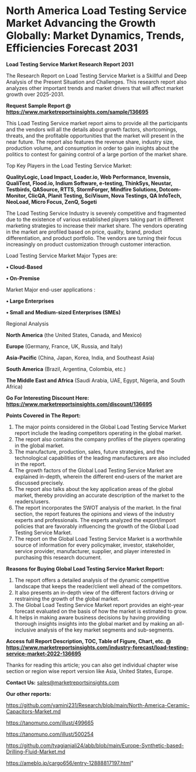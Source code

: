  # North America Load Testing Service Market Advancing the Growth Globally: Market Dynamics, Trends, Efficiencies Forecast 2031

<strong>Load Testing Service Market Research Report 2031</strong>

The Research Report on Load Testing Service Market is a Skillful and Deep Analysis of the Present Situation and Challenges. This research report also analyzes other important trends and market drivers that will affect market growth over 2025-2031.

<strong>Request Sample Report @ <a href=https://www.marketreportsinsights.com/sample/136695>https://www.marketreportsinsights.com/sample/136695</a></strong>

This Load Testing Service market report aims to provide all the participants and the vendors will all the details about growth factors, shortcomings, threats, and the profitable opportunities that the market will present in the near future. The report also features the revenue share, industry size, production volume, and consumption in order to gain insights about the politics to contest for gaining control of a large portion of the market share.

Top Key Players in the Load Testing Service Market:

<strong>QualityLogic, Load Impact, Loader.io, Web Performance, Invensis, QualiTest, Flood.io, Indium Software, e-testing, ThinkSys, Neustar, Testbirds, QASource, RTTS, StormForger, Mindfire Solutions, Dotcom-Monitor, ClicQA, Planit Testing, SciVisum, Nova Testings, QA InfoTech, NeoLoad, Micro Focus, ZenQ, Sogeti</strong>

The Load Testing Service Industry is severely competitive and fragmented due to the existence of various established players taking part in different marketing strategies to increase their market share. The vendors operating in the market are profiled based on price, quality, brand, product differentiation, and product portfolio. The vendors are turning their focus increasingly on product customization through customer interaction.

Load Testing Service Market Major Types are:

<strong>• Cloud-Based

• On-Premise</strong>

Market Major end-user applications :

<strong>• Large Enterprises

• Small and Medium-sized Enterprises (SMEs)</strong>

Regional Analysis

</u><strong><b>North America</b></strong> (the United States, Canada, and Mexico)

<strong><b>Europe </b></strong>(Germany, France, UK, Russia, and Italy)

<strong><b>Asia-Pacific</b></strong> (China, Japan, Korea, India, and Southeast Asia)

<strong><b>South America</b></strong> (Brazil, Argentina, Colombia, etc.)

<strong><b>The Middle East and Africa</b></strong> (Saudi Arabia, UAE, Egypt, Nigeria, and South Africa)

<strong>Go For Interesting Discount Here: <a href=https://www.marketreportsinsights.com/discount/136695>https://www.marketreportsinsights.com/discount/136695</a></strong>

<strong>Points Covered in The Report:</strong>
<ol>
  <li>The major points considered in the Global Load Testing Service Market report include the leading competitors operating in the global market.</li>
  <li>The report also contains the company profiles of the players operating in the global market.</li>
  <li>The manufacture, production, sales, future strategies, and the technological capabilities of the leading manufacturers are also included in the report.</li>
  <li>The growth factors of the Global Load Testing Service Market are explained in-depth, wherein the different end-users of the market are discussed precisely.</li>
  <li>The report also talks about the key application areas of the global market, thereby providing an accurate description of the market to the readers/users.</li>
  <li>The report incorporates the SWOT analysis of the market. In the final section, the report features the opinions and views of the industry experts and professionals. The experts analyzed the export/import policies that are favorably influencing the growth of the Global Load Testing Service Market.</li>
  <li>The report on the Global Load Testing Service Market is a worthwhile source of information for every policymaker, investor, stakeholder, service provider, manufacturer, supplier, and player interested in purchasing this research document.</li>
</ol>
<strong>Reasons for Buying Global Load Testing Service Market Report:</strong>

<ol>
  <li>The report offers a detailed analysis of the dynamic competitive landscape that keeps the reader/client well ahead of the competitors.</li>
  <li>It also presents an in-depth view of the different factors driving or restraining the growth of the global market.</li>
  <li>The Global Load Testing Service Market report provides an eight-year forecast evaluated on the basis of how the market is estimated to grow.</li>
  <li>It helps in making aware business decisions by having providing thorough insights insights into the global market and by making an all-inclusive analysis of the key market segments and sub-segments.</li>
</ol>
<strong>Access full Report Description, TOC, Table of Figure, Chart, etc. @ <a href=https://www.marketreportsinsights.com/industry-forecast/load-testing-service-market-2022-136695>https://www.marketreportsinsights.com/industry-forecast/load-testing-service-market-2022-136695</a></strong>


Thanks for reading this article; you can also get individual chapter wise section or region wise report version like Asia, United States, Europe.

<strong>Contact Us:</strong>
sales@marketreportsinsights.com

<strong>Our other reports:</strong>

<a href=https://github.com/yamini231/Research/blob/main/North-America-Ceramic-Capacitors-Market.md>https://github.com/yamini231/Research/blob/main/North-America-Ceramic-Capacitors-Market.md</a>

<a href=https://tanomuno.com/illust/499665>https://tanomuno.com/illust/499665</a>

<a href=https://tanomuno.com/illust/500254>https://tanomuno.com/illust/500254</a>

<a href=https://github.com/tyagianjali24/abb/blob/main/Europe-Synthetic-based-Drilling-Fluid-Market.md>https://github.com/tyagianjali24/abb/blob/main/Europe-Synthetic-based-Drilling-Fluid-Market.md</a>

<a href=https://ameblo.jp/cargo656/entry-12888817197.html>https://ameblo.jp/cargo656/entry-12888817197.html</a>"
